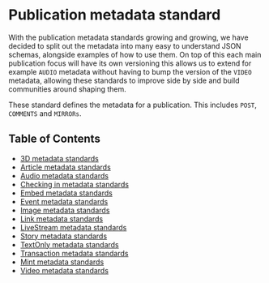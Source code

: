 # Publication metadata standard

With the publication metadata standards growing and growing, we have decided to split out the metadata into many easy to understand JSON schemas, alongside examples of how to use them. On top of this each main publication focus will have its own versioning this allows us to extend for example `AUDIO` metadata without having to bump the version of the `VIDEO` metadata, allowing these standards to improve side by side and build communities around shaping them.

These standard defines the metadata for a publication. This includes `POST`, `COMMENTS` and `MIRRORs`.

## Table of Contents

- [3D metadata standards](./3D/README.md)
- [Article metadata standards](./article/README.md)
- [Audio metadata standards](./audio/README.md)
- [Checking in metadata standards](./checking-in/README.md)
- [Embed metadata standards](./embed/README.md)
- [Event metadata standards](./event/README.md)
- [Image metadata standards](./image/README.md)
- [Link metadata standards](./link/README.md)
- [LiveStream metadata standards](./live-stream/README.md)
- [Story metadata standards](./story/README.md)
- [TextOnly metadata standards](./text-only/README.md)
- [Transaction metadata standards](./transaction/README.md)
- [Mint metadata standards](./mint/README.md)
- [Video metadata standards](./video/README.md)
